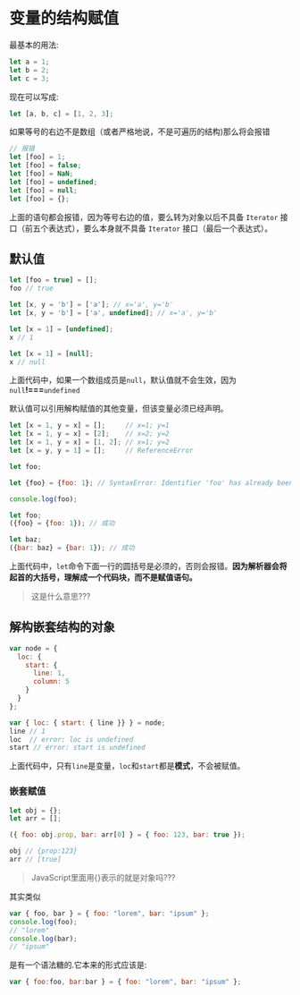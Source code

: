 # 变量的结构赋值

最基本的用法:

```js
let a = 1;
let b = 2;
let c = 3;
```

现在可以写成:

```js
let [a, b, c] = [1, 2, 3];
```

如果等号的右边不是数组（或者严格地说，不是可遍历的结构\)那么将会报错

```js
// 报错
let [foo] = 1;
let [foo] = false;
let [foo] = NaN;
let [foo] = undefined;
let [foo] = null;
let [foo] = {};
```

上面的语句都会报错，因为等号右边的值，要么转为对象以后不具备 `Iterator` 接口（前五个表达式），要么本身就不具备 `Iterator` 接口（最后一个表达式）。



## 默认值

```js
let [foo = true] = [];
foo // true

let [x, y = 'b'] = ['a']; // x='a', y='b'
let [x, y = 'b'] = ['a', undefined]; // x='a', y='b'

let [x = 1] = [undefined];
x // 1

let [x = 1] = [null];
x // null
```

上面代码中，如果一个数组成员是`null`，默认值就不会生效，因为`null`**!===**`undefined`

默认值可以引用解构赋值的其他变量，但该变量必须已经声明。

```js
let [x = 1, y = x] = [];     // x=1; y=1
let [x = 1, y = x] = [2];    // x=2; y=2
let [x = 1, y = x] = [1, 2]; // x=1; y=2
let [x = y, y = 1] = [];     // ReferenceError
```

```js
let foo;

let {foo} = {foo: 1}; // SyntaxError: Identifier 'foo' has already been declared

console.log(foo);
```

```js
let foo;
({foo} = {foo: 1}); // 成功

let baz;
({bar: baz} = {bar: 1}); // 成功
```

上面代码中，`let`命令下面一行的圆括号是必须的，否则会报错。**因为解析器会将起首的大括号，理解成一个代码块，而不是赋值语句。**

> 这是什么意思???



## 解构嵌套结构的对象

```js
var node = {
  loc: {
    start: {
      line: 1,
      column: 5
    }
  }
};

var { loc: { start: { line }} } = node;
line // 1
loc  // error: loc is undefined
start // error: start is undefined
```

上面代码中，只有`line`是变量，`loc`和`start`都是**模式**，不会被赋值。

### 嵌套赋值

```js
let obj = {};
let arr = [];

({ foo: obj.prop, bar: arr[0] } = { foo: 123, bar: true });

obj // {prop:123}
arr // [true]
```



> JavaScript里面用{}表示的就是对象吗???



其实类似

```js
var { foo, bar } = { foo: "lorem", bar: "ipsum" };
console.log(foo);
// "lorem"
console.log(bar);
// "ipsum"
```

是有一个语法糖的.它本来的形式应该是:

```js
var { foo:foo, bar:bar } = { foo: "lorem", bar: "ipsum" };
```



